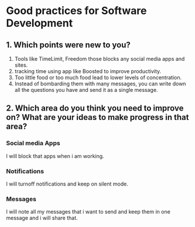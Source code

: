 # Good practices for Software Development

## 1. Which points were new to you?

1. Tools like TimeLimit, Freedom those blocks any social media apps and sites.
2. tracking time using app like Boosted to improve productivity.
3. Too little food or too much food lead to lower levels of concentration.
4. Instead of bombarding them with many messages, you can write down all the questions you have and send it as a single message.

## 2. Which area do you think you need to improve on? What are your ideas to make progress in that area?

### Social media Apps

I will block that apps when i am working.

### Notifications

I will turnoff notifications and keep on silent mode.

### Messages

I will note all my messages that i want to send and keep them in one message and i will share that.
